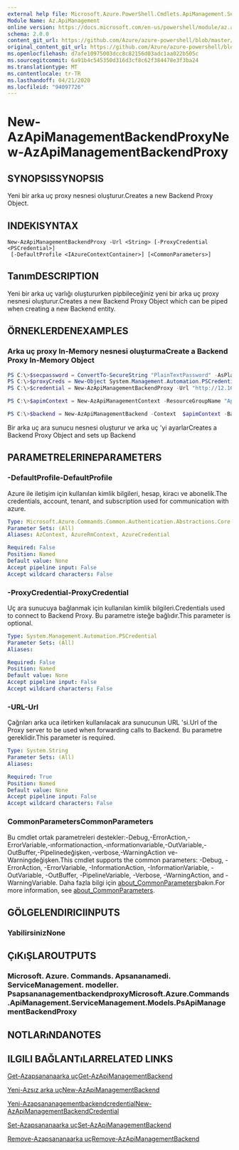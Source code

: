 ```yaml
---
external help file: Microsoft.Azure.PowerShell.Cmdlets.ApiManagement.ServiceManagement.dll-Help.xml
Module Name: Az.ApiManagement
online version: https://docs.microsoft.com/en-us/powershell/module/az.apimanagement/new-azapimanagementbackendproxy
schema: 2.0.0
content_git_url: https://github.com/Azure/azure-powershell/blob/master/src/ApiManagement/ApiManagement/help/New-AzApiManagementBackendProxy.md
original_content_git_url: https://github.com/Azure/azure-powershell/blob/master/src/ApiManagement/ApiManagement/help/New-AzApiManagementBackendProxy.md
ms.openlocfilehash: d7afe10975003dcc8c82156d03adc1aa022b505c
ms.sourcegitcommit: 6a91b4c545350d316d3cf8c62f384478e3f3ba24
ms.translationtype: MT
ms.contentlocale: tr-TR
ms.lasthandoff: 04/21/2020
ms.locfileid: "94097726"
---
```

# <span data-ttu-id="246ba-101">New-AzApiManagementBackendProxy</span><span class="sxs-lookup"><span data-stu-id="246ba-101">New-AzApiManagementBackendProxy</span></span>

## <span data-ttu-id="246ba-102">SYNOPSIS</span><span class="sxs-lookup"><span data-stu-id="246ba-102">SYNOPSIS</span></span>
<span data-ttu-id="246ba-103">Yeni bir arka uç proxy nesnesi oluşturur.</span><span class="sxs-lookup"><span data-stu-id="246ba-103">Creates a new Backend Proxy Object.</span></span>

## <span data-ttu-id="246ba-104">INDEKI</span><span class="sxs-lookup"><span data-stu-id="246ba-104">SYNTAX</span></span>

```
New-AzApiManagementBackendProxy -Url <String> [-ProxyCredential <PSCredential>]
 [-DefaultProfile <IAzureContextContainer>] [<CommonParameters>]
```

## <span data-ttu-id="246ba-105">Tanım</span><span class="sxs-lookup"><span data-stu-id="246ba-105">DESCRIPTION</span></span>
<span data-ttu-id="246ba-106">Yeni bir arka uç varlığı oluştururken pipbileceğiniz yeni bir arka uç proxy nesnesi oluşturur.</span><span class="sxs-lookup"><span data-stu-id="246ba-106">Creates a new Backend Proxy Object which can be piped when creating a new Backend entity.</span></span>

## <span data-ttu-id="246ba-107">ÖRNEKLERDEN</span><span class="sxs-lookup"><span data-stu-id="246ba-107">EXAMPLES</span></span>

### <span data-ttu-id="246ba-108">Arka uç proxy In-Memory nesnesi oluşturma</span><span class="sxs-lookup"><span data-stu-id="246ba-108">Create a Backend Proxy In-Memory Object</span></span>
```powershell
PS C:\>$secpassword = ConvertTo-SecureString "PlainTextPassword" -AsPlainText -Force
PS C:\>$proxyCreds = New-Object System.Management.Automation.PSCredential ("foo", $secpassword)
PS C:\>$credential = New-AzApiManagementBackendProxy -Url "http://12.168.1.1:8080" -ProxyCredential $proxyCreds

PS C:\>$apimContext = New-AzApiManagementContext -ResourceGroupName "Api-Default-WestUS" -ServiceName "contoso"

PS C:\>$backend = New-AzApiManagementBackend -Context  $apimContext -BackendId 123 -Url 'https://contoso.com/awesomeapi' -Protocol http -Title "first backend" -SkipCertificateChainValidation $true -Proxy $credential -Description "backend with proxy server"
```

<span data-ttu-id="246ba-109">Bir arka uç ara sunucu nesnesi oluşturur ve arka uç 'yi ayarlar</span><span class="sxs-lookup"><span data-stu-id="246ba-109">Creates a Backend Proxy Object and sets up Backend</span></span>

## <span data-ttu-id="246ba-110">PARAMETRELERINE</span><span class="sxs-lookup"><span data-stu-id="246ba-110">PARAMETERS</span></span>

### <span data-ttu-id="246ba-111">-DefaultProfile</span><span class="sxs-lookup"><span data-stu-id="246ba-111">-DefaultProfile</span></span>
<span data-ttu-id="246ba-112">Azure ile iletişim için kullanılan kimlik bilgileri, hesap, kiracı ve abonelik.</span><span class="sxs-lookup"><span data-stu-id="246ba-112">The credentials, account, tenant, and subscription used for communication with azure.</span></span>

```yaml
Type: Microsoft.Azure.Commands.Common.Authentication.Abstractions.Core.IAzureContextContainer
Parameter Sets: (All)
Aliases: AzContext, AzureRmContext, AzureCredential

Required: False
Position: Named
Default value: None
Accept pipeline input: False
Accept wildcard characters: False
```

### <span data-ttu-id="246ba-113">-ProxyCredential</span><span class="sxs-lookup"><span data-stu-id="246ba-113">-ProxyCredential</span></span>
<span data-ttu-id="246ba-114">Uç ara sunucuya bağlanmak için kullanılan kimlik bilgileri.</span><span class="sxs-lookup"><span data-stu-id="246ba-114">Credentials used to connect to Backend Proxy.</span></span> <span data-ttu-id="246ba-115">Bu parametre isteğe bağlıdır.</span><span class="sxs-lookup"><span data-stu-id="246ba-115">This parameter is optional.</span></span>

```yaml
Type: System.Management.Automation.PSCredential
Parameter Sets: (All)
Aliases:

Required: False
Position: Named
Default value: None
Accept pipeline input: False
Accept wildcard characters: False
```

### <span data-ttu-id="246ba-116">-URL</span><span class="sxs-lookup"><span data-stu-id="246ba-116">-Url</span></span>
<span data-ttu-id="246ba-117">Çağrıları arka uca iletirken kullanılacak ara sunucunun URL 'si.</span><span class="sxs-lookup"><span data-stu-id="246ba-117">Url of the Proxy server to be used when forwarding calls to Backend.</span></span>
<span data-ttu-id="246ba-118">Bu parametre gereklidir.</span><span class="sxs-lookup"><span data-stu-id="246ba-118">This parameter is required.</span></span>

```yaml
Type: System.String
Parameter Sets: (All)
Aliases:

Required: True
Position: Named
Default value: None
Accept pipeline input: False
Accept wildcard characters: False
```

### <span data-ttu-id="246ba-119">CommonParameters</span><span class="sxs-lookup"><span data-stu-id="246ba-119">CommonParameters</span></span>
<span data-ttu-id="246ba-120">Bu cmdlet ortak parametreleri destekler:-Debug,-ErrorAction,-ErrorVariable,-ınformationaction,-ınformationvariable,-OutVariable,-OutBuffer,-Pipelinedeğişken,-verbose,-WarningAction ve-Warningdeğişken.</span><span class="sxs-lookup"><span data-stu-id="246ba-120">This cmdlet supports the common parameters: -Debug, -ErrorAction, -ErrorVariable, -InformationAction, -InformationVariable, -OutVariable, -OutBuffer, -PipelineVariable, -Verbose, -WarningAction, and -WarningVariable.</span></span> <span data-ttu-id="246ba-121">Daha fazla bilgi için [about_CommonParameters](http://go.microsoft.com/fwlink/?LinkID=113216)bakın.</span><span class="sxs-lookup"><span data-stu-id="246ba-121">For more information, see [about_CommonParameters](http://go.microsoft.com/fwlink/?LinkID=113216).</span></span>

## <span data-ttu-id="246ba-122">GÖLGELENDIRICI</span><span class="sxs-lookup"><span data-stu-id="246ba-122">INPUTS</span></span>

### <span data-ttu-id="246ba-123">Yabilirsiniz</span><span class="sxs-lookup"><span data-stu-id="246ba-123">None</span></span>

## <span data-ttu-id="246ba-124">ÇıKıŞLAR</span><span class="sxs-lookup"><span data-stu-id="246ba-124">OUTPUTS</span></span>

### <span data-ttu-id="246ba-125">Microsoft. Azure. Commands. Apsananamedi. ServiceManagement. modeller. Psapsananagementbackendproxy</span><span class="sxs-lookup"><span data-stu-id="246ba-125">Microsoft.Azure.Commands.ApiManagement.ServiceManagement.Models.PsApiManagementBackendProxy</span></span>

## <span data-ttu-id="246ba-126">NOTLARıNDA</span><span class="sxs-lookup"><span data-stu-id="246ba-126">NOTES</span></span>

## <span data-ttu-id="246ba-127">ILGILI BAĞLANTıLAR</span><span class="sxs-lookup"><span data-stu-id="246ba-127">RELATED LINKS</span></span>

[<span data-ttu-id="246ba-128">Get-Azapsananaarka uç</span><span class="sxs-lookup"><span data-stu-id="246ba-128">Get-AzApiManagementBackend</span></span>](./Get-AzApiManagementBackend)

[<span data-ttu-id="246ba-129">Yeni-Azsız arka uç</span><span class="sxs-lookup"><span data-stu-id="246ba-129">New-AzApiManagementBackend</span></span>](./New-AzApiManagementBackend.md)

[<span data-ttu-id="246ba-130">Yeni-Azapsananagementbackendcredential</span><span class="sxs-lookup"><span data-stu-id="246ba-130">New-AzApiManagementBackendCredential</span></span>](./New-AzApiManagementBackendCredential.md)

[<span data-ttu-id="246ba-131">Set-Azapsananaarka uç</span><span class="sxs-lookup"><span data-stu-id="246ba-131">Set-AzApiManagementBackend</span></span>](./Set-AzApiManagementBackend.md)

[<span data-ttu-id="246ba-132">Remove-Azapsananaarka uç</span><span class="sxs-lookup"><span data-stu-id="246ba-132">Remove-AzApiManagementBackend</span></span>](./Remove-AzApiManagementBackend.md)
